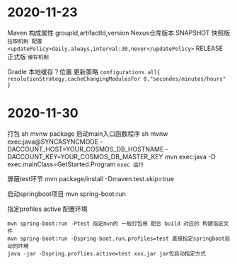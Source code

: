 # 2020-11-23
Maven
    构成属性
        groupId,artifactId,version
    Nexus仓库版本
        SNAPSHOT 快照版
            ```
            拉取机制 配置
                <updatePolicy>daily,always,interval:30,never</updatePolicy>
            ```
        RELEASE  正式版
            ```
            缓存机制
            ```

Gradle
    本地缓存？位置 更新策略
    ```
    configurations.all{
        resolutionStrategy.cacheChangingModulesFor 0,"secondes/minutes/hours"
    }
    ```

# 2020-11-30
打包
sh mvnw package
启动main入口函数程序
sh mvnw exec:java@SYNCASYNCMODE -DACCOUNT_HOST=YOUR_COSMOS_DB_HOSTNAME -DACCOUNT_KEY=YOUR_COSMOS_DB_MASTER_KEY
mvn exec:java -D exec.mainClass=GetStarted.Program
    ```
    exec 运行
    ```

屏蔽test环节
    mvn package/install -Dmaven.test.skip=true

启动springboot项目
    mvn spring-boot:run

指定profiles active 配置环境
```
mvn spring-boot:run -Ptest 指定mvn的 一般打包用 配合 build 对应的 构建指定文件
mvn spring-boot:run -Dspring-boot.run.profiles=test 直接指定springboot启动的环境
java -jar -Dspring.proflies.active=test xxx.jar jar包启动指定方式
```